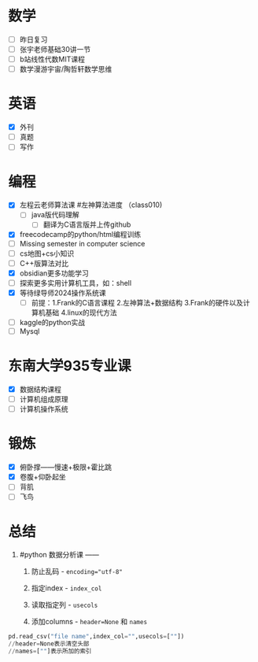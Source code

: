 # 数学
- [ ] 昨日复习
- [ ] 张宇老师基础30讲一节
- [ ] b站线性代数MIT课程
- [ ] 数学漫游宇宙/陶哲轩数学思维

# 英语
- [x] 外刊
- [ ] 真题
- [ ] 写作

# 编程
- [x] 左程云老师算法课 #左神算法进度  （class010)
	- [ ] java版代码理解
		- [ ] 翻译为C语言版并上传github
- [x] freecodecamp的python/html编程训练
- [ ] Missing semester in computer science
- [ ] cs地图+cs小知识
- [ ] C++版算法对比
- [x] obsidian更多功能学习
- [ ] 探索更多实用计算机工具，如：shell
- [x] 等待绿导师2024操作系统课
	- [ ] 前提：1.Frank的C语言课程   2.左神算法+数据结构   3.Frank的硬件以及计算机基础  4.linux的现代方法

- [ ] kaggle的python实战
- [ ] Mysql

# 东南大学935专业课
- [x] 数据结构课程
- [ ] 计算机组成原理
- [ ] 计算机操作系统

# 锻炼
- [x] 俯卧撑——慢速+极限+霍比跳
- [x] 卷腹+仰卧起坐
- [ ] 背肌
- [ ] 飞鸟

# 总结
1. #python 数据分析课 ——
	1. 防止乱码 - `encoding="utf-8"`
	
	2. 指定index - `index_col`
	
	3. 读取指定列 - `usecols`
	
	4. 添加columns - `header=None` 和 `names`
```python
pd.read_csv("file name",index_col="",usecols=[""])
//header=None表示清空头部
//names=[""]表示所加的索引

```








